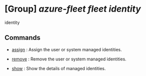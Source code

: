 # [Group] _azure-fleet fleet identity_

identity

## Commands

- [assign](/Commands/azure-fleet/fleet/identity/_assign.md)
: Assign the user or system managed identities.

- [remove](/Commands/azure-fleet/fleet/identity/_remove.md)
: Remove the user or system managed identities.

- [show](/Commands/azure-fleet/fleet/identity/_show.md)
: Show the details of managed identities.
